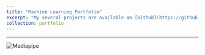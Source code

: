 ```yaml
---
title: "Machine Learning Portfolio"
excerpt: "My several projects are available on [Github](https://github.com/shanelong04)"
collection: portfolio
---
```


---
![Mediapipe](https://learnopencv.com/wp-content/uploads/2022/03/MediaPipe-pose-BlazePose-Topology.jpg)